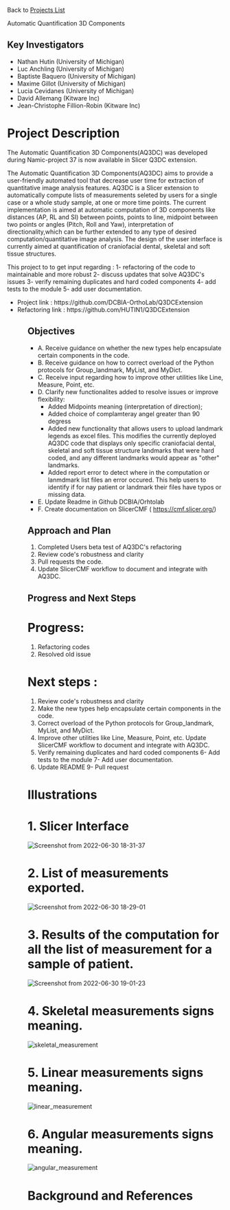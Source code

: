 Back to [Projects List](../../README.md#ProjectsList)

Automatic Quantification 3D Components

## Key Investigators
- Nathan Hutin (University of Michigan)
- Luc Anchling (University of Michigan)
- Baptiste Baquero (University of Michigan)
- Maxime Gillot (University of Michigan)
- Lucia Cevidanes (University of Michigan)
- David Allemang (Kitware Inc)
- Jean-Christophe Fillion-Robin (Kitware Inc)

# Project Description
The Automatic Quantification 3D Components(AQ3DC) was developed during Namic-project 37 is now available in Slicer Q3DC extension.

The Automatic Quantification 3D Components(AQ3DC) aims to provide a user-friendly automated tool that decrease user time for extraction of quantitative
image analysis features. 
AQ3DC is a Slicer extension to automatically compute lists of measurements seleted by users for a single case or a whole
study sample, at one or more time points. 
The current implementation is aimed at automatic computation of 3D components like distances (AP, RL and SI) 
between points, points to line, midpoint between two points or angles (Pitch, Roll and Yaw), interpretation of directionality,which can be further extended to any type of desired computation/quantitative image analysis. The design of the user interface is currently aimed at quantification of craniofacial dental,  skeletal and soft tissue structures. 

This project to to get input regarding : 
1- refactoring of the code to maintainable and more robust 
2- discuss updates that solve AQ3DC's issues
3- verify remaining duplicates and hard coded components
4- add tests to the module 
5- add user documentation.


<ul>
<li>Project link : https://github.com/DCBIA-OrthoLab/Q3DCExtension</li>
<li>Refactoring link : https://github.com/HUTIN1/Q3DCExtension </li>
<ul>


## Objectives

- A. Receive guidance on whether the new types help encapsulate certain components in the code.
- B. Receive guidance on how to correct overload of the Python protocols for Group_landmark, MyList, and MyDict. 
- C. Receive input regarding how to improve other utilities like Line, Measure, Point, etc. 
- D.  Clarify new functionalites added to resolve issues or improve flexibility:
  - Added Midpoints meaning (interpretation of direction);
  - Added choice of complamteray angel  greater than 90 degress 
  - Added new functionality that allows users to upload landmark legends as excel files. This modifies the currently deployed AQ3DC code that displays only specific craniofacial dental,  skeletal and soft tissue structure landmarks that were hard coded, and any different landmarks would appear as "other" landmarks.
  - Added report error to detect where in the computation or lanmdmark list files an error  occured. This help users to identify if  for nay patient or landmark  their files have typos or missing data. 
- E. Update Readme in Github  DCBIA/Orhtolab
- F. Create documentation on SlicerCMF ( https://cmf.slicer.org/)

## Approach and Plan

1. Completed Users beta test of AQ3DC's refactoring 
2. Review code's robustness and clarity
3. Pull requests the code.
4. Update SlicerCMF workflow to document and integrate with AQ3DC.


## Progress and Next Steps

# Progress:
1. Refactoring codes
2. Resolved old issue


# Next steps :
1. Review code's robustness and clarity
2. Make the new types help encapsulate certain components in the code.
3. Correct overload of the Python protocols for Group_landmark, MyList, and MyDict. 
4. Improve other utilities like Line, Measure, Point, etc. Update SlicerCMF workflow to document and integrate with AQ3DC.
5. Verify remaining duplicates and hard coded components
6- Add tests to the module 
7- Add user documentation.
8. Update README
9- Pull request



# Illustrations

<!-- Add pictures and links to videos that demonstrate what has been accomplished.
![Description of picture](Example2.jpg)
![Some more images](Example2.jpg)
-->
# 1. Slicer Interface
![Screenshot from 2022-06-30 18-31-37](https://user-images.githubusercontent.com/83285614/176789715-f90c3ea5-faf6-4e49-bdf3-2683b18ce375.png)

# 2. List of measurements exported.
![Screenshot from 2022-06-30 18-29-01](https://user-images.githubusercontent.com/83285614/176789814-29e76874-1060-4681-bbe3-a4853975f510.png)

# 3. Results of the computation for all the list of measurement for a sample of patient.
![Screenshot from 2022-06-30 19-01-23](https://user-images.githubusercontent.com/83285614/176792428-d5c3cb6f-4e56-45c0-95e2-fb24798453a8.png)

# 4. Skeletal measurements signs meaning.
![skeletal_measurement](https://user-images.githubusercontent.com/83285614/176794349-fa99dcc8-bdf7-4518-ba8e-01451ebf05d8.jpeg)

# 5. Linear measurements signs meaning.
![linear_measurement](https://user-images.githubusercontent.com/83285614/176794371-c87e7cba-8242-4149-bbda-5e67e28859cc.jpeg)

# 6. Angular measurements signs meaning.
![angular_measurement](https://user-images.githubusercontent.com/83285614/176794405-c1e283e6-bad2-4da5-b777-991e93c419ce.jpeg)


# Background and References

<!-- If you developed any software, include link to the source code repository. If possible, also add links to sample data, and to any relevant publications. -->
